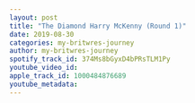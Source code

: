 ```yaml
---
layout: post
title: "The Diamond Harry McKenny (Round 1)"
date: 2019-08-30
categories: my-britwres-journey
author: my-britwres-journey
spotify_track_id: 374Ms8bGyxD4bPRsTLM1Py
youtube_video_id: 
apple_track_id: 1000484876689
youtube_metadata: 
---
```

